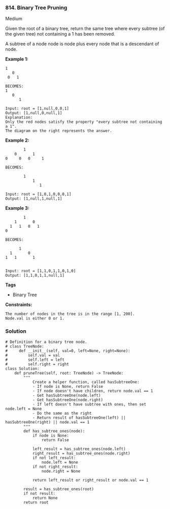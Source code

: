 ### 814. Binary Tree Pruning
Medium

Given the root of a binary tree, return the same tree where every subtree (of the given tree) not containing a 1 has been removed.

A subtree of a node node is node plus every node that is a descendant of node. 

**Example 1:**
```
1
   0
 0   1

BECOMES:
1
   0
      1

Input: root = [1,null,0,0,1]
Output: [1,null,0,null,1]
Explanation: 
Only the red nodes satisfy the property "every subtree not containing a 1".
The diagram on the right represents the answer.
```

**Example 2:**
```
        1
    0       1
0     0   0     1

BECOMES:

        1
            1
               1

Input: root = [1,0,1,0,0,0,1]
Output: [1,null,1,null,1]
```

**Example 3:**
```
        1
    1       0
  1   1   0   1
0

BECOMES:

      1
  1       0
1   1       1


Input: root = [1,1,0,1,1,0,1,0]
Output: [1,1,0,1,1,null,1]
``` 

**Tags**
- Binary Tree

**Constraints:**
```
The number of nodes in the tree is in the range [1, 200].
Node.val is either 0 or 1.
```


### Solution
```
# Definition for a binary tree node.
# class TreeNode:
#     def __init__(self, val=0, left=None, right=None):
#         self.val = val
#         self.left = left
#         self.right = right
class Solution:
    def pruneTree(self, root: TreeNode) -> TreeNode:
        """
            Create a helper function, called hasSubtreeOne:
            - If node is None, return False
            - If node doesn't have children, return node.val == 1
            - Get hasSubtreeOne(node.left)
            - Get hasSubtreeOne(node.right)
            - If left doesn't have subtree with ones, then set node.left = None
            - Do the same as the right
            - Return result of hasSubtreeOne(left) || hasSubtreeOne(right) || node.val == 1
        """
        def has_subtree_ones(node):
            if node is None:
                return False
            
            left_result = has_subtree_ones(node.left)
            right_result = has_subtree_ones(node.right)
            if not left_result:
                node.left = None
            if not right_result:
                node.right = None
            
            return left_result or right_result or node.val == 1
    
        result = has_subtree_ones(root)
        if not result:
            return None
        return root
        
```
